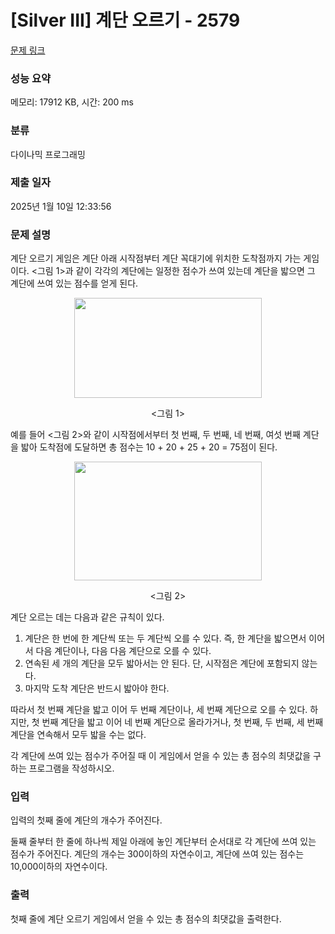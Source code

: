 # [Silver III] 계단 오르기 - 2579 

[문제 링크](https://www.acmicpc.net/problem/2579) 

### 성능 요약

메모리: 17912 KB, 시간: 200 ms

### 분류

다이나믹 프로그래밍

### 제출 일자

2025년 1월 10일 12:33:56

### 문제 설명

<p style="user-select: auto !important;">계단 오르기 게임은 계단 아래 시작점부터 계단 꼭대기에 위치한 도착점까지 가는 게임이다. <그림 1>과 같이 각각의 계단에는 일정한 점수가 쓰여 있는데 계단을 밟으면 그 계단에 쓰여 있는 점수를 얻게 된다.</p>

<p style="text-align: center; user-select: auto !important;"><img alt="" src="https://u.acmicpc.net/7177ea45-aa8d-4724-b256-7b84832c9b97/Screen%20Shot%202021-06-23%20at%203.00.46%20PM.png" style="width: 300px; height: 160px; user-select: auto !important;"></p>

<p style="text-align: center; user-select: auto !important;"><그림 1></p>

<p style="user-select: auto !important;">예를 들어 <그림 2>와 같이 시작점에서부터 첫 번째, 두 번째, 네 번째, 여섯 번째 계단을 밟아 도착점에 도달하면 총 점수는 10 + 20 + 25 + 20 = 75점이 된다.</p>

<p style="text-align: center; user-select: auto !important;"><img alt="" src="https://u.acmicpc.net/f00b6121-1c25-492e-9bc0-d96377c586b0/Screen%20Shot%202021-06-23%20at%203.01.39%20PM.png" style="width: 300px; height: 190px; user-select: auto !important;"></p>

<p style="text-align: center; user-select: auto !important;"><그림 2></p>

<p style="user-select: auto !important;">계단 오르는 데는 다음과 같은 규칙이 있다.</p>

<ol style="user-select: auto !important;">
	<li style="user-select: auto !important;">계단은 한 번에 한 계단씩 또는 두 계단씩 오를 수 있다. 즉, 한 계단을 밟으면서 이어서 다음 계단이나, 다음 다음 계단으로 오를 수 있다.</li>
	<li style="user-select: auto !important;">연속된 세 개의 계단을 모두 밟아서는 안 된다. 단, 시작점은 계단에 포함되지 않는다.</li>
	<li style="user-select: auto !important;">마지막 도착 계단은 반드시 밟아야 한다.</li>
</ol>

<p style="user-select: auto !important;">따라서 첫 번째 계단을 밟고 이어 두 번째 계단이나, 세 번째 계단으로 오를 수 있다. 하지만, 첫 번째 계단을 밟고 이어 네 번째 계단으로 올라가거나, 첫 번째, 두 번째, 세 번째 계단을 연속해서 모두 밟을 수는 없다.</p>

<p style="user-select: auto !important;">각 계단에 쓰여 있는 점수가 주어질 때 이 게임에서 얻을 수 있는 총 점수의 최댓값을 구하는 프로그램을 작성하시오.</p>

### 입력 

 <p style="user-select: auto !important;">입력의 첫째 줄에 계단의 개수가 주어진다.</p>

<p style="user-select: auto !important;">둘째 줄부터 한 줄에 하나씩 제일 아래에 놓인 계단부터 순서대로 각 계단에 쓰여 있는 점수가 주어진다. 계단의 개수는 300이하의 자연수이고, 계단에 쓰여 있는 점수는 10,000이하의 자연수이다.</p>

### 출력 

 <p style="user-select: auto !important;">첫째 줄에 계단 오르기 게임에서 얻을 수 있는 총 점수의 최댓값을 출력한다.</p>


